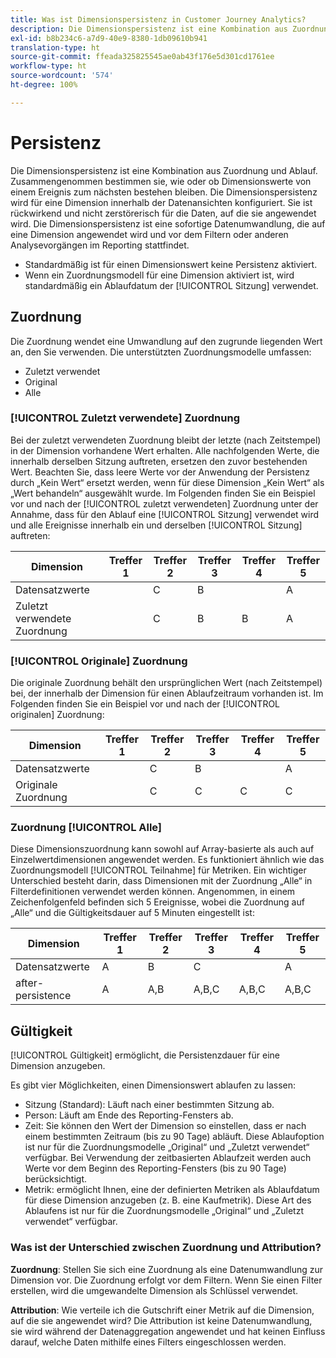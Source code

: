 ```yaml
---
title: Was ist Dimensionspersistenz in Customer Journey Analytics?
description: Die Dimensionspersistenz ist eine Kombination aus Zuordnung und Ablauf. Zusammengenommen bestimmen sie, wie oder ob Dimensionswerte von einem Ereignis zum nächsten bestehen bleiben.
exl-id: b8b234c6-a7d9-40e9-8380-1db09610b941
translation-type: ht
source-git-commit: ffeada325825545ae0ab43f176e5d301cd1761ee
workflow-type: ht
source-wordcount: '574'
ht-degree: 100%

---
```


# Persistenz

Die Dimensionspersistenz ist eine Kombination aus Zuordnung und Ablauf. Zusammengenommen bestimmen sie, wie oder ob Dimensionswerte von einem Ereignis zum nächsten bestehen bleiben. Die Dimensionspersistenz wird für eine Dimension innerhalb der Datenansichten konfiguriert. Sie ist rückwirkend und nicht zerstörerisch für die Daten, auf die sie angewendet wird. Die Dimensionspersistenz ist eine sofortige Datenumwandlung, die auf eine Dimension angewendet wird und vor dem Filtern oder anderen Analysevorgängen im Reporting stattfindet.

* Standardmäßig ist für einen Dimensionswert keine Persistenz aktiviert.
* Wenn ein Zuordnungsmodell für eine Dimension aktiviert ist, wird standardmäßig ein Ablaufdatum der [!UICONTROL Sitzung] verwendet.

## Zuordnung

Die Zuordnung wendet eine Umwandlung auf den zugrunde liegenden Wert an, den Sie verwenden. Die unterstützten Zuordnungsmodelle umfassen:

* Zuletzt verwendet
* Original
* Alle

### [!UICONTROL Zuletzt verwendete] Zuordnung

Bei der zuletzt verwendeten Zuordnung bleibt der letzte (nach Zeitstempel) in der Dimension vorhandene Wert erhalten. Alle nachfolgenden Werte, die innerhalb derselben Sitzung auftreten, ersetzen den zuvor bestehenden Wert. Beachten Sie, dass leere Werte vor der Anwendung der Persistenz durch „Kein Wert“ ersetzt werden, wenn für diese Dimension „Kein Wert“ als „Wert behandeln“ ausgewählt wurde. Im Folgenden finden Sie ein Beispiel vor und nach der [!UICONTROL zuletzt verwendeten] Zuordnung unter der Annahme, dass für den Ablauf eine [!UICONTROL Sitzung] verwendet wird und alle Ereignisse innerhalb ein und derselben [!UICONTROL Sitzung] auftreten:

| Dimension | Treffer 1 | Treffer 2 | Treffer 3 | Treffer 4 | Treffer 5 |
| --- | --- | --- | --- | --- | --- |
| Datensatzwerte |  | C | B |  | A |
| Zuletzt verwendete Zuordnung |  | C | B | B | A |

### [!UICONTROL Originale] Zuordnung

Die originale Zuordnung behält den ursprünglichen Wert (nach Zeitstempel) bei, der innerhalb der Dimension für einen Ablaufzeitraum vorhanden ist. Im Folgenden finden Sie ein Beispiel vor und nach der [!UICONTROL originalen] Zuordnung:

| Dimension | Treffer 1 | Treffer 2 | Treffer 3 | Treffer 4 | Treffer 5 |
| --- | --- | --- | --- | --- | --- |
| Datensatzwerte |  | C | B |  | A |
| Originale Zuordnung |  | C | C | C | C |

### Zuordnung [!UICONTROL Alle]

Diese Dimensionszuordnung kann sowohl auf Array-basierte als auch auf Einzelwertdimensionen angewendet werden. Es funktioniert ähnlich wie das Zuordnungsmodell [!UICONTROL Teilnahme] für Metriken. Ein wichtiger Unterschied besteht darin, dass Dimensionen mit der Zuordnung „Alle“ in Filterdefinitionen verwendet werden können. Angenommen, in einem Zeichenfolgenfeld befinden sich 5 Ereignisse, wobei die Zuordnung auf „Alle“ und die Gültigkeitsdauer auf 5 Minuten eingestellt ist:

| Dimension | Treffer 1 | Treffer 2 | Treffer 3 | Treffer 4 | Treffer 5 |
| --- | --- | --- | --- | --- | --- |
| Datensatzwerte | A | B | C |  | A |
| after-persistence | A | A,B | A,B,C | A,B,C | A,B,C |

## Gültigkeit

[!UICONTROL Gültigkeit] ermöglicht, die Persistenzdauer für eine Dimension anzugeben.

Es gibt vier Möglichkeiten, einen Dimensionswert ablaufen zu lassen:

* Sitzung (Standard): Läuft nach einer bestimmten Sitzung ab.
* Person: Läuft am Ende des Reporting-Fensters ab.
* Zeit: Sie können den Wert der Dimension so einstellen, dass er nach einem bestimmten Zeitraum (bis zu 90 Tage) abläuft. Diese Ablaufoption ist nur für die Zuordnungsmodelle „Original“ und „Zuletzt verwendet“ verfügbar. Bei Verwendung der zeitbasierten Ablaufzeit werden auch Werte vor dem Beginn des Reporting-Fensters (bis zu 90 Tage) berücksichtigt.
* Metrik: ermöglicht Ihnen, eine der definierten Metriken als Ablaufdatum für diese Dimension anzugeben (z. B. eine Kaufmetrik). Diese Art des Ablaufens ist nur für die Zuordnungsmodelle „Original“ und „Zuletzt verwendet“ verfügbar.

### Was ist der Unterschied zwischen Zuordnung und Attribution?

**Zuordnung**: Stellen Sie sich eine Zuordnung als eine Datenumwandlung zur Dimension vor. Die Zuordnung erfolgt vor dem Filtern. Wenn Sie einen Filter erstellen, wird die umgewandelte Dimension als Schlüssel verwendet.

**Attribution**: Wie verteile ich die Gutschrift einer Metrik auf die Dimension, auf die sie angewendet wird? Die Attribution ist keine Datenumwandlung, sie wird während der Datenaggregation angewendet und hat keinen Einfluss darauf, welche Daten mithilfe eines Filters eingeschlossen werden.

